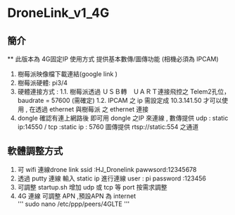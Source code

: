 # DroneLink_v1_4G
## 簡介
  ** 此版本為 4G固定IP 使用方式 提供基本數傳/圖傳功能 (相機必須為 IPCAM)
  1. 樹莓派映像檔下載連結(google link )
  2. 樹莓派硬體: pi3/4
  3. 硬體連接方式 : 
      1.1. 樹莓派透過 ＵＳＢ轉　ＵＡＲＴ連接飛控之 Telem2孔位，　baudrate = 57600 (需確定)
      1.2. IPCAM 之 ip 需設定成 10.3.141.50 才可以使用 , 在透過 ethernet 與樹莓派 之 ethernet 連接
  4. dongle 確認有連上網路後 即可用 dongle 之IP  來連線 , 數傳提供 udp : static ip:14550 / tcp :static ip : 5760  圖傳提供 rtsp://static:554 之通道
  
## 軟體調整方式
  1. 可 wifi 連線drone link  ssid :HJ_Dronelink pawwsord:12345678
  2. 透過 putty 連線 輸入 static ip 進行連線 user : pi password :123456
  3. 可調整 startup.sh 增加 udp 或 tcp 等 port 按需求調整
  4. 4G 連線 可調整 APN ,預設APN 為 internet  
     '''
     sudo nano /etc/ppp/peers/4GLTE
     '''
     
     
  
  

